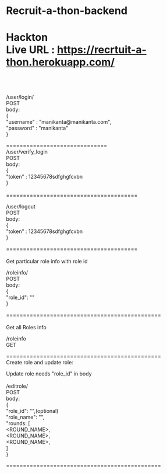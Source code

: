 # Recruit-a-thon-backend
Hackton
<br>
Live URL : https://recrtuit-a-thon.herokuapp.com/ <br>
<br>
====================================
<br>
/user/login/  <br>
POST <br>
  body:<br>
  {<br>
	"username" : "manikanta@manikanta.com",<br>
	"password" : "manikanta"<br>
  }<br>
 
 ==============================<br>
  /user/verify_login<br>
  POST<br>
    body:<br>
  {<br>
	"token" : 12345678sdfghgfcvbn <br>
  }
 <br><br>
=======================================<br>
    
  /user/logout<br>
  POST<br>
    body:<br>
  {<br>
	"token" : 12345678sdfghgfcvbn <br>
  }<br>

=======================================<br>
<br>
Get particular role info with role id
<br>

  /roleinfo/<br>
  POST<br>
    body:<br>
  {<br>
	"role_id": "<NUM>" <br>
  }<br>

==============================================<br>
<br>
Get all Roles info
<br>

  /roleinfo<br>
  GET<br>

==============================================<br>
  Create role and update role:<br>

Update role needs "role_id" in body<br>
<br>
  /editrole/<br>
  POST<br>
    body:<br>
  {<br>
	"role_id": "<NUMBER>",(optional) <br>
	"role_name": "<NAME>", <br>
	"rounds: [<br>
	<ROUND_NAME>,<br>
	<ROUND_NAME>,<br>
	<ROUND_NAME>,<br>
	] <br>
  }<br>

==============================================<br>
